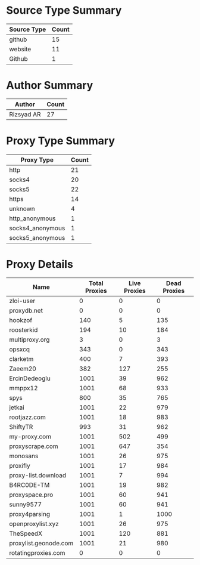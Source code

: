 # Source Type Summary

| Source Type | Count |
|-------------|-------|
| github | 15 |
| website | 11 |
| Github | 1 |


# Author Summary

| Author | Count |
|--------|-------|
| Rizsyad AR | 27 |


# Proxy Type Summary

| Proxy Type | Count |
|------------|-------|
| http | 21 |
| socks4 | 20 |
| socks5 | 22 |
| https | 14 |
| unknown | 4 |
| http_anonymous | 1 |
| socks4_anonymous | 1 |
| socks5_anonymous | 1 |


# Proxy Details

| Name | Total Proxies | Live Proxies | Dead Proxies |
|------|---------------|--------------|---------------|
| zloi-user | 0 | 0 | 0 |
| proxydb.net | 0 | 0 | 0 |
| hookzof | 140 | 5 | 135 |
| roosterkid | 194 | 10 | 184 |
| multiproxy.org | 3 | 0 | 3 |
| opsxcq | 343 | 0 | 343 |
| clarketm | 400 | 7 | 393 |
| Zaeem20 | 382 | 127 | 255 |
| ErcinDedeoglu | 1001 | 39 | 962 |
| mmppx12 | 1001 | 68 | 933 |
| spys | 800 | 35 | 765 |
| jetkai | 1001 | 22 | 979 |
| rootjazz.com | 1001 | 18 | 983 |
| ShiftyTR | 993 | 31 | 962 |
| my-proxy.com | 1001 | 502 | 499 |
| proxyscrape.com | 1001 | 647 | 354 |
| monosans | 1001 | 26 | 975 |
| proxifly | 1001 | 17 | 984 |
| proxy-list.download | 1001 | 7 | 994 |
| B4RC0DE-TM | 1001 | 19 | 982 |
| proxyspace.pro | 1001 | 60 | 941 |
| sunny9577 | 1001 | 60 | 941 |
| proxy4parsing | 1001 | 1 | 1000 |
| openproxylist.xyz | 1001 | 26 | 975 |
| TheSpeedX | 1001 | 120 | 881 |
| proxylist.geonode.com | 1001 | 21 | 980 |
| rotatingproxies.com | 0 | 0 | 0 |
